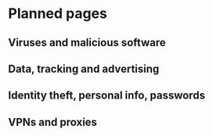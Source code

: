 # Planned pages

## Viruses and malicious software

## Data, tracking and advertising

## Identity theft, personal info, passwords

## VPNs and proxies